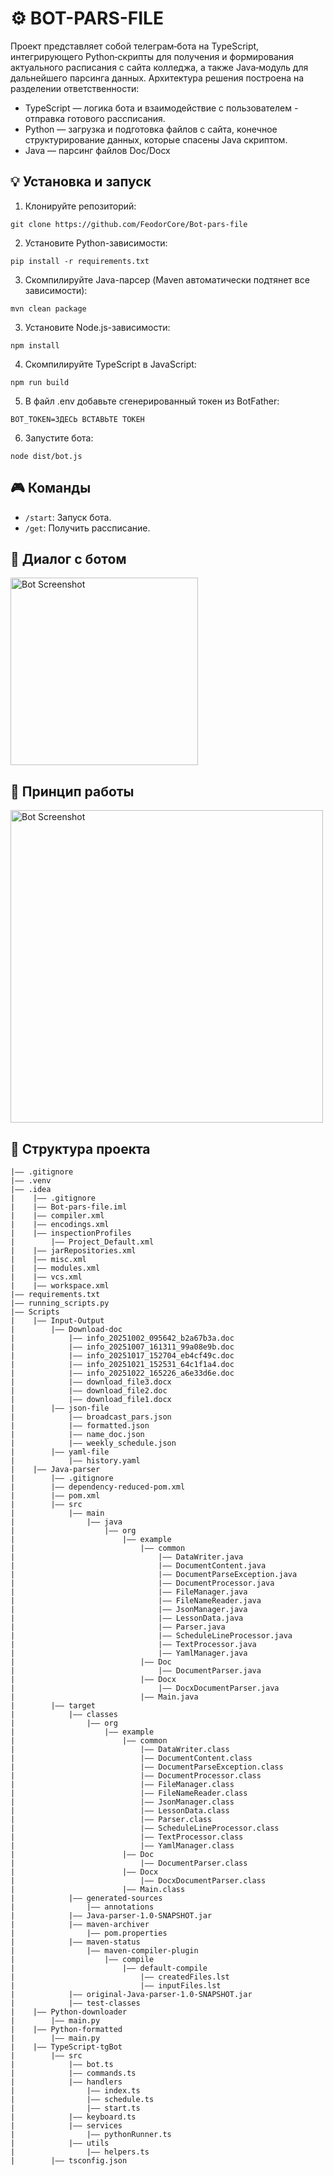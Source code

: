 # ⚙️ BOT-PARS-FILE

Проект представляет собой телеграм‑бота на TypeScript, интегрирующего Python‑скрипты для получения и формирования актуального расписания с сайта колледжа, а также Java‑модуль для дальнейшего парсинга данных.
Архитектура решения построена на разделении ответственности:
- TypeScript — логика бота и взаимодействие с пользователем - отправка готового рассписания.
- Python — загрузка и подготовка файлов с сайта, конечное структурирование данных, которые спасены Java скриптом.
- Java — парсинг файлов Doc/Docx

## 💡 Установка и запуск

1. Клонируйте репозиторий:
```
git clone https://github.com/FeodorCore/Bot-pars-file
```

2. Установите Python-зависимости:
```
pip install -r requirements.txt
```

3. Скомпилируйте Java-парсер (Maven автоматически подтянет все зависимости):
```
mvn clean package
```
3. Установите Node.js-зависимости:
```
npm install
```
4. Скомпилируйте TypeScript в JavaScript:
```
npm run build 
```
5. В файл .env добавьте сгенерированный токен из BotFather:
```
BOT_TOKEN=ЗДЕСЬ ВСТАВЬТЕ ТОКЕН
```
6. Запустите бота:
```
node dist/bot.js
```

## 🎮 Команды

- `/start`: Запуск бота.
- `/get`: Получить рассписание.

## 📲 Диалог с ботом
<img src="assets/screenshot.png" alt="Bot Screenshot" width="300"/>

## 🔄 Принцип работы
<img src="assets/image.png" alt="Bot Screenshot" width="500"/>

## 📁 Структура проекта
```
|—— .gitignore
|—— .venv
|—— .idea
|    |—— .gitignore
|    |—— Bot-pars-file.iml
|    |—— compiler.xml
|    |—— encodings.xml
|    |—— inspectionProfiles
|        |—— Project_Default.xml
|    |—— jarRepositories.xml
|    |—— misc.xml
|    |—— modules.xml
|    |—— vcs.xml
|    |—— workspace.xml
|—— requirements.txt
|—— running_scripts.py
|—— Scripts
|    |—— Input-Output
|        |—— Download-doc
|            |—— info_20251002_095642_b2a67b3a.doc
|            |—— info_20251007_161311_99a08e9b.doc
|            |—— info_20251017_152704_eb4cf49c.doc
|            |—— info_20251021_152531_64c1f1a4.doc
|            |—— info_20251022_165226_a6e33d6e.doc
|            |—— download_file3.docx
|            |—— download_file2.doc
|            |—— download_file1.docx
|        |—— json-file
|            |—— broadcast_pars.json
|            |—— formatted.json
|            |—— name_doc.json
|            |—— weekly_schedule.json
|        |—— yaml-file
|            |—— history.yaml
|    |—— Java-parser
|        |—— .gitignore
|        |—— dependency-reduced-pom.xml
|        |—— pom.xml
|        |—— src
|            |—— main
|                |—— java
|                    |—— org
|                        |—— example
|                            |—— common
|                                |—— DataWriter.java
|                                |—— DocumentContent.java
|                                |—— DocumentParseException.java
|                                |—— DocumentProcessor.java
|                                |—— FileManager.java
|                                |—— FileNameReader.java
|                                |—— JsonManager.java
|                                |—— LessonData.java
|                                |—— Parser.java
|                                |—— ScheduleLineProcessor.java
|                                |—— TextProcessor.java
|                                |—— YamlManager.java
|                            |—— Doc
|                                |—— DocumentParser.java
|                            |—— Docx
|                                |—— DocxDocumentParser.java
|                            |—— Main.java
|        |—— target
|            |—— classes
|                |—— org
|                    |—— example
|                        |—— common
|                            |—— DataWriter.class
|                            |—— DocumentContent.class
|                            |—— DocumentParseException.class
|                            |—— DocumentProcessor.class
|                            |—— FileManager.class
|                            |—— FileNameReader.class
|                            |—— JsonManager.class
|                            |—— LessonData.class
|                            |—— Parser.class
|                            |—— ScheduleLineProcessor.class
|                            |—— TextProcessor.class
|                            |—— YamlManager.class
|                        |—— Doc
|                            |—— DocumentParser.class
|                        |—— Docx
|                            |—— DocxDocumentParser.class
|                        |—— Main.class
|            |—— generated-sources
|                |—— annotations
|            |—— Java-parser-1.0-SNAPSHOT.jar
|            |—— maven-archiver
|                |—— pom.properties
|            |—— maven-status
|                |—— maven-compiler-plugin
|                    |—— compile
|                        |—— default-compile
|                            |—— createdFiles.lst
|                            |—— inputFiles.lst
|            |—— original-Java-parser-1.0-SNAPSHOT.jar
|            |—— test-classes
|    |—— Python-downloader
|        |—— main.py
|    |—— Python-formatted
|        |—— main.py
|    |—— TypeScript-tgBot
|        |—— src
|            |—— bot.ts
|            |—— commands.ts
|            |—— handlers
|                |—— index.ts
|                |—— schedule.ts
|                |—— start.ts
|            |—— keyboard.ts
|            |—— services
|                |—— pythonRunner.ts
|            |—— utils
|                |—— helpers.ts
|        |—— tsconfig.json
```
